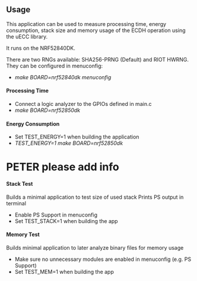 ## Usage

This application can be used to measure processing time, energy consumption, stack size and memory usage of the ECDH operation using the uECC library.

It runs on the NRF52840DK.

There are two RNGs available: SHA256-PRNG (Default) and RIOT HWRNG. They can be configured in menuconfig:
- *make BOARD=nrf52840dk menuconfig*

#### Processing Time
- Connect a logic analyzer to the GPIOs defined in main.c
- *make BOARD=nrf52850dk*

#### Energy Consumption
- Set TEST_ENERGY=1 when building the application
- *TEST_ENERGY=1 make BOARD=nrf52850dk*
# PETER please add info

#### Stack Test
Builds a minimal application to test size of used stack
Prints PS output in terminal
- Enable PS Support in menuconfig
- Set TEST_STACK=1 when building the app

#### Memory Test
Builds minimal application to later analyze binary files for memory usage
- Make sure no unnecessary modules are enabled in menuconfig (e.g. PS Support)
- Set TEST_MEM=1 when building the app